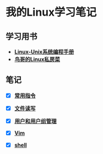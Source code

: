 # 我的Linux学习笔记

## 学习用书
- **[Linux-Unix系统编程手册](./书/Linux上册.pdf)**
- **[鸟哥的Linux私房菜](./书/鸟哥的Linux私房菜-基础学习篇(第四版)书签PDF版.pdf)**
## 笔记
- [X] **[常用指令](./笔记/常用指令.md)**

- [X] **[文件读写](./笔记/文件读写.md)**

- [X] **[用户和用户组管理](./笔记/用户和用户组管理.md)**

- [X] **[Vim](./笔记/vim.md)**

- [X] **[shell](./笔记/shell.md)**